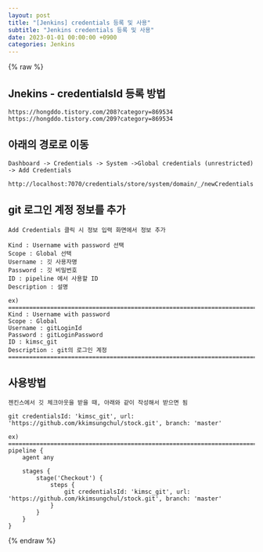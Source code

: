 ```yaml
---
layout: post
title: "[Jenkins] credentials 등록 및 사용"
subtitle: "Jenkins credentials 등록 및 사용"
date: 2023-01-01 00:00:00 +0900
categories: Jenkins
---
```

{% raw %}
## Jnekins - credentialsId 등록 방법  
	https://hongddo.tistory.com/208?category=869534  
	https://hongddo.tistory.com/209?category=869534  
  
## 아래의 경로로 이동  
	Dashboard -> Credentials -> System ->Global credentials (unrestricted) -> Add Credentials  
  
	http://localhost:7070/credentials/store/system/domain/_/newCredentials  
  
## git 로그인 계정 정보를 추가  
	Add Credentials 클릭 시 정보 입력 화면에서 정보 추가  
  
	Kind : Username with password 선택  
	Scope : Global 선택  
	Username : 깃 사용자명  
	Password : 깃 비밀번호  
	ID : pipeline 에서 사용할 ID  
	Description : 설명  
  
	ex)  
	====================================================================================================  
	Kind : Username with password  
	Scope : Global  
	Username : gitLoginId  
	Password : gitLoginPassword  
	ID : kimsc_git  
	Description : git의 로그인 계정  
	====================================================================================================  
  
## 사용방법  
	젠킨스에서 깃 체크아웃을 받을 때, 아래와 같이 작성해서 받으면 됨  
  
	git credentialsId: 'kimsc_git', url: 'https://github.com/kkimsungchul/stock.git', branch: 'master'  
  
	ex)  
	====================================================================================================  
	pipeline {  
		agent any  
  
		stages {  
			stage('Checkout') {  
				steps {  
					git credentialsId: 'kimsc_git', url: 'https://github.com/kkimsungchul/stock.git', branch: 'master'  
				}  
			}  
		}  
	}  

{% endraw %}

